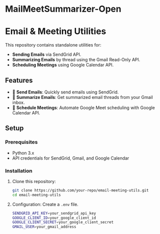 # MailMeetSummarizer-Open
# Email & Meeting Utilities  

This repository contains standalone utilities for:  
- **Sending Emails** via SendGrid API.  
- **Summarizing Emails** by thread using the Gmail Read-Only API.  
- **Scheduling Meetings** using Google Calendar API.  

## Features  
- 📧 **Send Emails**: Quickly send emails using SendGrid.  
- 📜 **Summarize Emails**: Get summarized email threads from your Gmail inbox.  
- 📅 **Schedule Meetings**: Automate Google Meet scheduling with Google Calendar API.  

## Setup  

### Prerequisites  
- Python 3.x  
- API credentials for SendGrid, Gmail, and Google Calendar  

### Installation  
1. Clone this repository:  
   ```sh
   git clone https://github.com/your-repo/email-meeting-utils.git
   cd email-meeting-utils

2. Configuration:
   Create a `.env` file.
   
   ```sh
   SENDGRID_API_KEY=your_sendgrid_api_key
   GOOGLE_CLIENT_ID=your_google_client_id
   GOOGLE_CLIENT_SECRET=your_google_client_secret
   GMAIL_USER=your_gmail_address


